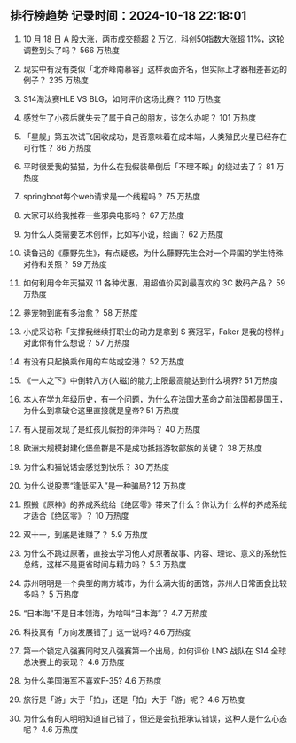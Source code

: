 
## 排行榜趋势 记录时间：2024-10-18 22:18:01
  
  1. 10 月 18 日 A 股大涨，两市成交额超 2 万亿，科创50指数大涨超 11%，这轮调整到头了吗？ 566 万热度
    
  2. 现实中有没有类似「北乔峰南慕容」这样表面齐名，但实际上才器相差甚远的例子？ 235 万热度
    
  3. S14淘汰赛HLE VS BLG，如何评价这场比赛？ 110 万热度
    
  4. 感觉生了小孩后就失去了属于自己的朋友，该怎么办呢？ 101 万热度
    
  5. 「星舰」第五次试飞回收成功，是否意味着在成本端，人类殖民火星已经存在可行性？ 86 万热度
    
  6. 平时很爱我的猫猫，为什么在我假装晕倒后「不理不睬」的绕过去了？ 81 万热度
    
  7. springboot每个web请求是一个线程吗？ 75 万热度
    
  8. 大家可以给我推荐一些邪典电影吗？ 67 万热度
    
  9. 为什么人类需要艺术创作，比如写小说，绘画？ 62 万热度
    
  10. 读鲁迅的《藤野先生》，有点疑惑，为什么藤野先生会对一个异国的学生特殊对待和关照？ 59 万热度
    
  11. 如何利用今年天猫双 11 各种优惠，用超值价买到最喜欢的 3C 数码产品？ 59 万热度
    
  12. 养宠物到底有多治愈？ 58 万热度
    
  13. 小虎采访称「支撑我继续打职业的动力是拿到 S 赛冠军，Faker 是我的榜样」对此你有什么想说？ 57 万热度
    
  14. 有没有只起换乘作用的车站或空港？ 52 万热度
    
  15. 《一人之下》中倒转八方(人磁)的能力上限最高能达到什么境界? 51 万热度
    
  16. 本人在学九年级历史，有一个问题，为什么在法国大革命之前法国都是国王，为什么到拿破仑这里直接就是皇帝? 51 万热度
    
  17. 有人提前发现了是红孩儿假扮的萍萍吗？ 40 万热度
    
  18. 欧洲大规模封建化堡垒群是不是成功抵挡游牧部族的关键？ 38 万热度
    
  19. 为什么和猫说话会感觉到快乐？ 30 万热度
    
  20. 为什么说股票“逢低买入”是一种骗局? 12 万热度
    
  21. 照搬《原神》的养成系统给《绝区零》带来了什么？你认为什么样的养成系统才适合《绝区零》？ 10 万热度
    
  22. 双十一，到底是谁赚了？ 5.9 万热度
    
  23. 为什么不跳过原著，直接去学习他人对原著故事、内容、理论、意义的系统性总结，这样不是更省时间与精力吗？ 5.3 万热度
    
  24. 苏州明明是一个典型的南方城市，为什么满大街的面馆，苏州人日常面食比较多吗？ 5 万热度
    
  25. “日本海”不是日本领海，为啥叫“日本海”？ 4.7 万热度
    
  26. 科技真有「方向发展错了」这一说吗? 4.6 万热度
    
  27. 第一个锁定八强赛同时又八强赛第一个出局，如何评价 LNG 战队在 S14 全球总决赛上的表现？ 4.6 万热度
    
  28. 为什么美国海军不喜欢F-35? 4.6 万热度
    
  29. 旅行是「游」大于「拍」，还是「拍」大于「游」呢？ 4.6 万热度
    
  30. 为什么有的人明明知道自己错了，但还是会抗拒承认错误，这种人是什么心态呢？ 4.6 万热度
    